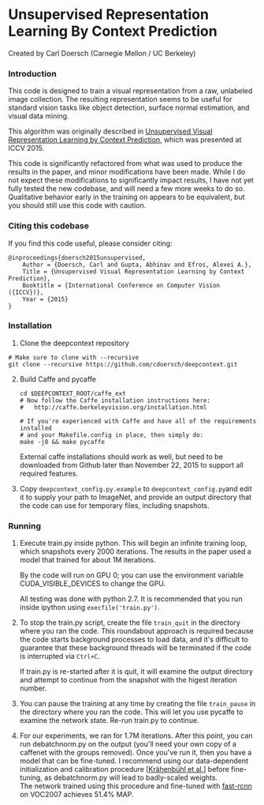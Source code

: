 # Unsupervised Representation Learning By Context Prediction

Created by Carl Doersch (Carnegie Mellon / UC Berkeley)

### Introduction
This code is designed to train a visual representation from a raw, unlabeled
image collection.  The resulting representation seems to be useful for standard
vision tasks like object detection, surface normal estimation, and visual data
mining.  

This algorithm was originally described in [Unsupervised Visual Representation
Learning by Context 
Prediction](http://graphics.cs.cmu.edu/projects/deepContext/), which was
presented at ICCV 2015.

This code is significantly refactored from what was used to produce the results
in the paper, and minor modifications have been made.  While I do not expect
these modifications to significantly impact results, I have not yet fully
tested the new codebase, and will need a few more weeks to do so.  
Qualitative behavior early in the training on appears to be equivalent, but 
you should still use this code with caution.

### Citing this codebase
If you find this code useful, please consider citing:

    @inproceedings{doersch2015unsupervised,
        Author = {Doersch, Carl and Gupta, Abhinav and Efros, Alexei A.},
        Title = {Unsupervised Visual Representation Learning by Context Prediction},
        Booktitle = {International Conference on Computer Vision ({ICCV})},
        Year = {2015}
    }

### Installation 

1. Clone the deepcontext repository
  ```Shell
  # Make sure to clone with --recursive
  git clone --recursive https://github.com/cdoersch/deepcontext.git
  ```

2. Build Caffe and pycaffe
    ```Shell
    cd $DEEPCONTEXT_ROOT/caffe_ext
    # Now follow the Caffe installation instructions here:
    #   http://caffe.berkeleyvision.org/installation.html

    # If you're experienced with Caffe and have all of the requirements installed
    # and your Makefile.config in place, then simply do:
    make -j8 && make pycaffe
    ```
   External caffe installations should work as well, but need to be downloaded 
   from Github later than November 22, 2015 to support all required features.

3. Copy `deepcontext_config.py.example` to `deepcontext_config.py`and edit it to
   supply your path to ImageNet, and provide an output directory that the code
   can use for temporary files, including snapshots.

### Running
1. Execute train.py inside python.  This will begin an infinite training loop, which
   snapshots every 2000 iterations.  The results in the paper used a model that
   trained for about 1M iterations.

   By the code will run on GPU 0; you can use the environment variable 
   CUDA_VISIBLE_DEVICES to change the GPU. 

   All testing was done with python 2.7.  It is recommended that you run inside
   ipython using `execfile('train.py')`.

2. To stop the train.py script, create the file `train_quit` in the directory 
   where you ran the code.  This roundabout approach is required because the 
   code starts background processes to load data, and it's difficult to
   guarantee that these background threads will be terminated if the code is
   interrupted via `Ctrl+C`.

   If train.py is re-started after it is quit, it will examine the output
   directory and attempt to continue from the snapshot with the higest
   iteration number.

3. You can pause the training at any time by creating the file `train_pause` in
   the directory where you ran the code.  This will let you use pycaffe to
   examine the network state.  Re-run train.py to continue.

4. For our experiments, we ran for 1.7M iterations.  After this point, you can
   run debatchnorm.py on the output (you'll need your own copy of a caffenet
   with the groups removed).  Once you've run it, then you have a model that
   can be fine-tuned.  I recommend using our data-dependent initialization
   and calibration procedure 
   [[Krähenbühl et al.](http://arxiv.org/abs/1511.06856)]
   before fine-tuning, as debatchnorm.py will lead to badly-scaled weights.  
   The network trained using this procedure and fine-tuned with 
   [fast-rcnn](https://github.com/rbgirshick/fast-rcnn) on VOC2007 achieves 
   51.4% MAP.
